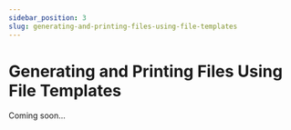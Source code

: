 ```yaml
---
sidebar_position: 3
slug: generating-and-printing-files-using-file-templates
---
```


# Generating and Printing Files Using File Templates

Coming soon...
